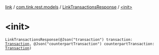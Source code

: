 [link](../../index.md) / [com.tink.rest.models](../index.md) / [LinkTransactionsResponse](index.md) / [&lt;init&gt;](./-init-.md)

# &lt;init&gt;

`LinkTransactionsResponse(@Json("transaction") transaction: `[`Transaction`](../-transaction/index.md)`, @Json("counterpartTransaction") counterpartTransaction: `[`Transaction`](../-transaction/index.md)`)`